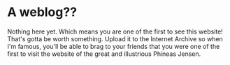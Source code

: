 # A weblog??

Nothing here yet. Which means you are one of the first to see this website! That's gotta be worth something. Upload it to the Internet Archive so when I'm famous, you'll be able to brag to your friends that you were one of the first to visit the website of the great and illustrious Phineas Jensen.

